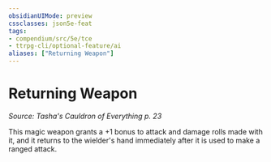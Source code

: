 ```yaml
---
obsidianUIMode: preview
cssclasses: json5e-feat
tags:
- compendium/src/5e/tce
- ttrpg-cli/optional-feature/ai
aliases: ["Returning Weapon"]
---
```

# Returning Weapon
*Source: Tasha's Cauldron of Everything p. 23*  

This magic weapon grants a +1 bonus to attack and damage rolls made with it, and it returns to the wielder's hand immediately after it is used to make a ranged attack.